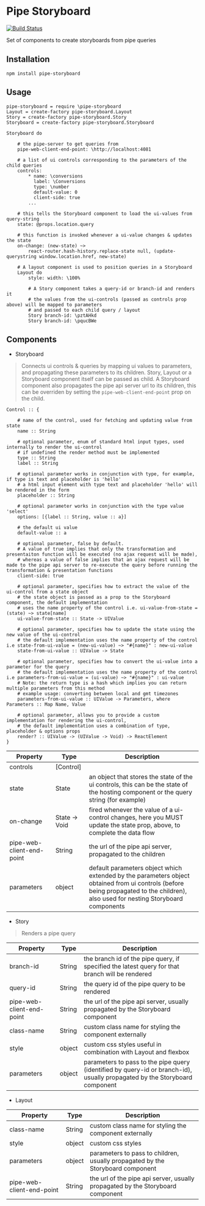 Pipe Storyboard
=================================

[![Build Status](https://travis-ci.org/Pipend/pipe-storyboard.svg?branch=master)](https://travis-ci.org/Pipend/pipe-storyboard)

Set of components to create storyboards from pipe queries

## Installation
`npm install pipe-storyboard`

## Usage
```LiveScript
pipe-storyboard = require \pipe-storyboard
Layout = create-factory pipe-storyboard.Layout
Story = create-factory pipe-storyboard.Story
Storyboard = create-factory pipe-storyboard.Storyboard

Storyboard do 

    # the pipe-server to get queries from
    pipe-web-client-end-point: \http://localhost:4081

    # a list of ui controls corresponding to the parameters of the child queries
    controls: 
        * name: \conversions
          label: \Conversions
          type: \number
          default-value: 0
          client-side: true
        ...

    # this tells the Storyboard component to load the ui-values from query-string
    state: @props.location.query

    # this function is invoked whenever a ui-value changes & updates the state
    on-change: (new-state) ~> 
        react-router.hash-history.replace-state null, (update-querystring window.location.href, new-state)

    # A layout component is used to position queries in a Storyboard
    Layout do 
        style: width: \100%

        # A Story component takes a query-id or branch-id and renders it
        # the values from the ui-controls (passed as controls prop above) will be mapped to parameters
        # and passed to each child query / layout
        Story branch-id: \pztAHkd
        Story branch-id: \pqucBWe
```

## Components

* Storyboard

> Connects ui controls & queries by mapping ui values to parameters, and propagating these parameters to its children. Story, Layout or a Storyboard component itself can be passed as child. 
A Storyboard component also propagates the pipe api server url to its children, this can be overriden by setting the `pipe-web-client-end-point` prop on the child.

```LiveScript
Control :: {
    
    # name of the control, used for fetching and updating value from state
    name :: String 

    # optional parameter, enum of standard html input types, used internally to render the ui-control
    # if undefined the render method must be implemented
    type :: String 
    label :: String

    # optional parameter works in conjunction with type, for example, if type is text and placeholder is 'hello'
    # a html input element with type text and placeholder 'hello' will be rendered in the form
    placeholder :: String

    # optional parameter works in conjunction with the type value 'select'
    options: [{label :: String, value :: a}]

    # the default ui value
    default-value :: a

    # optional parameter, false by default. 
    # A value of true implies that only the transformation and presentaiton function will be executed (no ajax request will be made),
    # whereas a value of false implies that an ajax request will be made to the pipe api server to re-execute the query before running the transformation & presentation functions
    client-side: true

    # optional parameter, specifies how to extract the value of the ui-control from a state object
    # the state object is passed as a prop to the Storyboard component, the default implementation
    # uses the name property of the control i.e. ui-value-from-state = (state) ~> state[name]
    ui-value-from-state :: State -> UIValue

    # optional parameter, specifies how to update the state using the new value of the ui-control
    # the default implementation uses the name property of the control i.e state-from-ui-value = (new-ui-value) ~> "#{name}" : new-ui-value
    state-from-ui-value :: UIValue -> State 

    # optional parameter, specifies how to convert the ui-value into a parameter for the query
    # the default implementation uses the name property of the control i.e parameters-from-ui-value = (ui-value) ~> "#{name}" : ui-value
    # Note: the return type is a hash which implies you can return multiple parameters from this method
    # example usage: converting between local and gmt timezones
    parameters-from-ui-value :: UIValue -> Parameters, where Parameters :: Map Name, Value

    # optional parameter, allows you to provide a custom implementation for rendering the ui-control, 
    # the default implementation uses a combination of type, placeholder & options props
    render? :: UIValue -> (UIValue -> Void) -> ReactElement
}
```

|    Property                  |   Type                         |   Description                  |
|------------------------------|--------------------------------|--------------------------------|
|    controls                  | [Control]                      |  |
|    state                     | State                          | an object that stores the state of the ui controls, this can be the state of the hosting component or the query string (for example) |
|    on-change                 | State -> Void                  | fired whenever the value of a ui-control changes, here you MUST update the state prop, above, to complete the data flow |
|    pipe-web-client-end-point | String                         | the url of the pipe api server, propagated to the children |
|    parameters                | object                         | default parameters object which extended by the parameters object obtained from ui controls (before being propagated to the children), also used for nesting Storyboard components |

* Story 

> Renders a pipe query

|    Property                  |   Type                         |   Description                  |
|------------------------------|--------------------------------|--------------------------------|
|    branch-id                 | String                         | the branch id of the pipe query, if specified the latest query for that branch will be rendered
|    query-id                  | String                         | the query id of the pipe query to be rendered |
|    pipe-web-client-end-point | String                         | the url of the pipe api server, usually propagated by the Storyboard component |
|    class-name                | String                         | custom class name for styling the component externally |
|    style                     | object                         | custom css styles useful in combination with Layout and flexbox |
|    parameters                | object                         | parameters to pass to the pipe query (identified by query-id or branch-id), usually propagated by the Storyboard component |

* Layout

|    Property                  |   Type                         |   Description                  |
|------------------------------|--------------------------------|--------------------------------|
|    class-name                | String                         | custom class name for styling the component externally |
|    style                     | object                         | custom css styles |
|    parameters                | object                         | parameters to pass to children, usually propagated by the Storyboard component |
|    pipe-web-client-end-point | String                         | the url of the pipe api server, usually propagated by the Storyboard component |